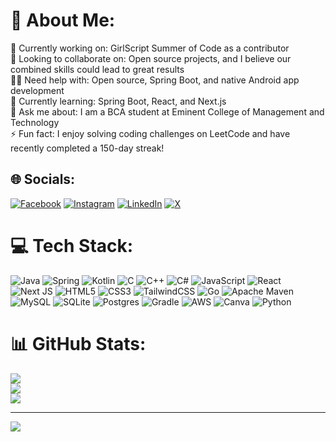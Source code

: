 # 💫 About Me:
🚀 Currently working on: GirlScript Summer of Code as a contributor  
🤝 Looking to collaborate on: Open source projects, and I believe our combined skills could lead to great results  
🙋‍♂️ Need help with: Open source, Spring Boot, and native Android app development  
🌱 Currently learning: Spring Boot, React, and Next.js  
💬 Ask me about: I am a BCA student at Eminent College of Management and Technology  
⚡ Fun fact: I enjoy solving coding challenges on LeetCode and have recently completed a 150-day streak!  

## 🌐 Socials:
[![Facebook](https://img.shields.io/badge/Facebook-%231877F2.svg?logo=Facebook&logoColor=white)](https://facebook.com/https://www.facebook.com/profile.php?id=61559123010209) [![Instagram](https://img.shields.io/badge/Instagram-%23E4405F.svg?logo=Instagram&logoColor=white)](https://instagram.com/https://www.instagram.com/tornovdutta/) [![LinkedIn](https://img.shields.io/badge/LinkedIn-%230077B5.svg?logo=linkedin&logoColor=white)](https://linkedin.com/in/tornov-dutta/) [![X](https://img.shields.io/badge/X-black.svg?logo=X&logoColor=white)](https://x.com/https://x.com/TornovDutta)

# 💻 Tech Stack:
![Java](https://img.shields.io/badge/java-%23ED8B00.svg?style=for-the-badge&logo=openjdk&logoColor=white) 
![Spring](https://img.shields.io/badge/spring-%236DB33F.svg?style=for-the-badge&logo=spring&logoColor=white) 
![Kotlin](https://img.shields.io/badge/kotlin-%237F52FF.svg?style=for-the-badge&logo=kotlin&logoColor=white) 
![C](https://img.shields.io/badge/c-%2300599C.svg?style=for-the-badge&logo=c&logoColor=white) 
![C++](https://img.shields.io/badge/c++-%2300599C.svg?style=for-the-badge&logo=c%2B%2B&logoColor=white) 
![C#](https://img.shields.io/badge/c%23-%23239120.svg?style=for-the-badge&logo=csharp&logoColor=white) 
![JavaScript](https://img.shields.io/badge/javascript-%23323330.svg?style=for-the-badge&logo=javascript&logoColor=%23F7DF1E) 
![React](https://img.shields.io/badge/react-%2320232a.svg?style=for-the-badge&logo=react&logoColor=%2361DAFB) 
![Next JS](https://img.shields.io/badge/Next-black?style=for-the-badge&logo=next.js&logoColor=white) 
![HTML5](https://img.shields.io/badge/html5-%23E34F26.svg?style=for-the-badge&logo=html5&logoColor=white) 
![CSS3](https://img.shields.io/badge/css3-%231572B6.svg?style=for-the-badge&logo=css3&logoColor=white) 
![TailwindCSS](https://img.shields.io/badge/tailwindcss-%2338B2AC.svg?style=for-the-badge&logo=tailwind-css&logoColor=white) 
![Go](https://img.shields.io/badge/go-%2300ADD8.svg?style=for-the-badge&logo=go&logoColor=white) 
![Apache Maven](https://img.shields.io/badge/Apache%20Maven-C71A36?style=for-the-badge&logo=Apache%20Maven&logoColor=white) 
![MySQL](https://img.shields.io/badge/mysql-4479A1.svg?style=for-the-badge&logo=mysql&logoColor=white) 
![SQLite](https://img.shields.io/badge/sqlite-%2307405e.svg?style=for-the-badge&logo=sqlite&logoColor=white) 
![Postgres](https://img.shields.io/badge/postgres-%23316192.svg?style=for-the-badge&logo=postgresql&logoColor=white) 
![Gradle](https://img.shields.io/badge/Gradle-02303A.svg?style=for-the-badge&logo=Gradle&logoColor=white) 
![AWS](https://img.shields.io/badge/AWS-%23FF9900.svg?style=for-the-badge&logo=amazon-aws&logoColor=white) 
![Canva](https://img.shields.io/badge/Canva-%2300C4CC.svg?style=for-the-badge&logo=Canva&logoColor=white) 
![Python](https://img.shields.io/badge/python-%233776AB.svg?style=for-the-badge&logo=python&logoColor=white)

# 📊 GitHub Stats:
![](https://github-readme-stats.vercel.app/api?username=tornovdutta&theme=dark&hide_border=false&include_all_commits=false&count_private=false)<br/>
![](https://github-readme-streak-stats.herokuapp.com/?user=tornovdutta&theme=dark&hide_border=false)<br/>
![](https://github-readme-stats.vercel.app/api/top-langs/?username=tornovdutta&theme=dark&hide_border=false&include_all_commits=false&count_private=false&layout=compact)

---
[![](https://visitcount.itsvg.in/api?id=tornovdutta&icon=0&color=0)](https://visitcount.itsvg.in)

<!-- Proudly created with GPRM ( https://gprm.itsvg.in ) -->
